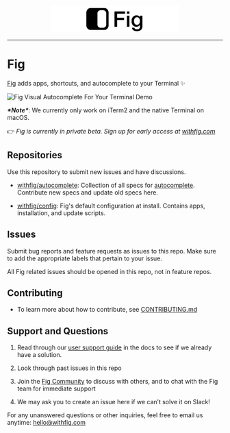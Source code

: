 <p align="center">
    <img width="300" src="static/FigBanner.png"/>
</p>

---

# Fig

[Fig](https://withfig.com?ref=github_fig) adds apps, shortcuts, and autocomplete to your Terminal ✨

![Fig Visual Autocomplete For Your Terminal Demo](https://withfig.com/video/demos/autocomplete/autocomplete_demo_for_email.gif)

***\*Note\****: We currently only work on iTerm2 and the native Terminal on macOS.



👉 *Fig is currently in private beta. Sign up for early access at [withfig.com](http://withfig.com/)*



## Repositories

Use this repository to submit new issues and have discussions.

- [withfig/autocomplete](https://github.com/withfig/autocomplete): Collection of all specs for [autocomplete](https://docs.withfig.com/autocomplete). Contribute new specs and update old specs here.

- [withfig/config](https://github.com/withfig/config): Fig's default configuration at install. Contains apps, installation, and update scripts.



## Issues

Submit bug reports and feature requests as issues to this repo. Make sure to add the appropriate labels that pertain to your issue.

All Fig related issues should be opened in this repo, not in feature repos.



## Contributing

- To learn more about how to contribute, see [CONTRIBUTING.md](CONTRIBUTING.md)



## Support and Questions

1. Read through our [user support guide](https://withfig.com/docs) in the docs to see if we already have a solution.

2. Look through past issues in this repo

3. Join the [Fig Community](https://figcommunity.slack.com/join/shared_invite/zt-fupa9n8g-sfHm8MyBn1DBaCj8SoIxSA#/) to discuss with others, and to chat with the Fig team for immediate support

4. We may ask you to create an issue here if we can’t solve it on Slack!

For any unanswered questions or other inquiries, feel free to email us anytime: hello@withfig.com
